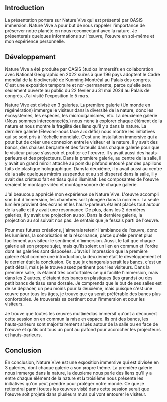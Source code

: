 ## Introduction

La présentation portera sur Nature Vive qui est présenté par OASIS immersion. Nature Vive a pour but de nous rappeler l'importance de préserver notre planète en nous reconnectant avec la nature. Je présenterais quelques informations sur l'œuvre, l'œuvre en soi-même et mon expérience personnelle.
## Développement

Nature Vive a été produite par OASIS Studios immersifs en collaboration avec National Geographic en 2022 suites à que 196 pays adoptent le Cadre mondial de la biodiversité de Kunming-Montréal au Palais des congrès. C'est une exposition temporaire et non-permanente, parce qu'elle sera seulement ouverte au public du 22 février au 31 mai 2024 au Palais de congrès. J'ai visité l'exposition le 5 mars.

Nature Vive est divisé en 3 galeries. La première galerie (Un monde en régénération) immerge le visiteur dans la diversité de la nature, donc les écosystèmes, les espèces, les microorganismes, etc. La deuxième galerie (Nous sommes interconnectés.) nous mène à explorer chaque élément de la nature et nous montre la fragilité des liens qu'il y a dans la nature. La dernière galerie (Élevons-nous face aux défis) nous montre les initiatives qui se sont pris à l'échelle mondiale. C'est une installation immersive qui a pour but de créer une connexion entre le visiteur et la nature. Il y avait des bancs, des chaises berçante et des fauteuils dans chaque galerie pour que le visiteur puisse s'asseoir et profiter de l'œuvre. Il y avait aussi des hauts-parleurs et des projecteurs. Dans la première galerie, au centre de la salle, il y avait un grand miroir attaché au pont du plafond entouré par des papillons faits de plastique holographique. Dans la deuxième, il y avait aussi au centre de la salle quelques miroirs suspendus et au sol dispersé dans la salle, il y avait des cristaux fait en tissu qui s'illuminait. Les composantes de l'œuvre seraient le montage vidéo et montage sonore de chaque galerie.

J'ai beaucoup apprécié mon expérience de Nature Vive. L'œuvre accompli son but d'immersion, les chambres sont plongée dans la noirceur. La seule lumière provient des écrans et les hauts-parleurs étaient placés tout autour de la salle et il y avait une résonnance. De plus, dans les 2 dernières galeries, il y avait une projection au sol. Dans la dernière galerie, la projection au sol suivait nos pas. Je sentais que je fessais parti de l'œuvre. 

Pour mes futures créations, j'aimerais retenir l'ambiance de l'œuvre, donc les lumières, la sonorisation et la résonnance, parce qu'elle permet plus facilement au visiteur le sentiment d'immersion. Aussi, le fait que chaque galerie ait son propre sujet, mais qu'ils soient un lien en commun et l'ordre dont les galeries sont disposées. J'avais l'impression que la première galerie était comme une introduction, la deuxième était le développement et le dernier était la conclusion. Ce que je changerais serait les bancs, c'est un petit détail, mais je le trouve assez pertinent pour les visiteurs. Dans la première salle, ils étaient très confortables ce qui facilite l'immersion, mais dans les 2 autres, c'étaient des bancs en plastiques (les grands) ou des petit bancs de tissu sans dorsale. Je comprends que le but de ses salles est de se déplacer, un peu moins pour la deuxième, mais puisque c'est une œuvre pour tous les âges, je trouve que ça serait préférable des bancs plus confortables. Je trouverais sa pertinent pour l'immersion et pour les visiteurs.

Je trouve que toutes les œuvres multimédias immersif qu'ont a découvert cette session on en commun la mise en espace. Ils ont des bancs, les hauts-parleurs sont majoritairement situés autour de la salle ou en face de l'œuvre et qu'ils ont tous un pont au plafond pour accrocher les projecteurs et hauts-parleurs.

 ## Conclusion

En conclusion, Nature Vive est une exposition immersive qui est divisée en 3 galeries, dont chaque galerie a son propre thème. La première galerie nous immerge dans la nature, la deuxième nous parle des liens qu'il y a entre chaque élément de la nature et la troisième nous présente les initiatives qu'on peut prendre pour protéger notre monde. Ce que je retiendrai parmi toutes les œuvres visité dans cette session serait que l'œuvre soit projeté dans plusieurs murs qui vont entourer le visiteur.
 
